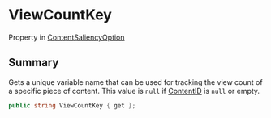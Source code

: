 # ViewCountKey

Property in [ContentSaliencyOption](yarn.saliency.contentsaliencyoption.md)

## Summary

Gets a unique variable name that can be used for tracking the view count of a specific piece of content. This value is `null` if [ContentID](yarn.saliency.contentsaliencyoption.contentid.md) is `null` or empty.

```csharp
public string ViewCountKey { get };
```
